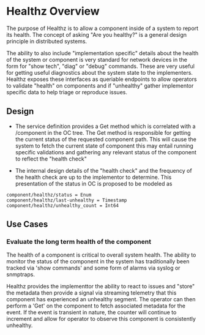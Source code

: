 # Healthz Overview

The purpose of Healthz is to allow a component inside of a system to report its
health. The concept of asking "Are you healthy?" is a general design principle
in distributed systems.

The ability to also include "implementation specific" details about the health
of the system or component is very standard for network devices in the form for
"show tech", "diag" or "debug" commands. These are very useful for getting
useful diagnostics about the system state to the implementers. Healthz exposes
these interfaces as queriable endpoints to allow operators to validate "health"
on components and if "unhealthy" gather implementor specific data to help triage
or reproduce issues.

## Design

*   The service definition provides a Get method which is correlated with a
    /component in the OC tree. The Get method is responsible for getting the
    current status of the requested component path. This will cause the system
    to fetch the current state of component this may entail running specific
    validations and gathering any relevant status of the component to reflect
    the "health check"

*   The internal design details of the "health check" and the frequency of the
    health check are up to the implementor to determine. This presentation of
    the status in OC is proposed to be modeled as

```yang
component/healthz/status = Enum
component/healthz/last-unhealthy = Timestamp
component/healthz/unhealthy_count = Int64
```

## Use Cases

### Evaluate the long term health of the component

The health of a component is critical to overall system health. The ability to
monitor the status of the component in the system has traditionally been tracked
via 'show commands' and some form of alarms via syslog or snmptraps.

Healthz provides the implementtor the ability to react to issues and "store" the
metadata then provide a signal via streaming telemetry that this component has
experienced an unhealthy segment. The operator can then perform a 'Get' on the
component to fetch associated metadata for the event. If the event is transient
in nature, the counter will continue to increment and allow for operator to
observe this component is consistently unhealthy.
